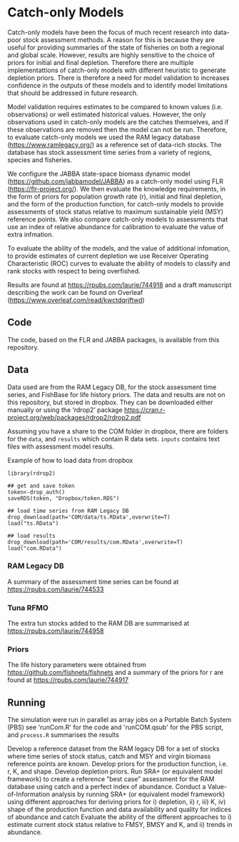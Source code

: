 # Catch-only Models
Catch-only models have been the focus of much recent research into data-poor stock assessment methods. A reason for this is because they are useful for providing summaries of the state of fisheries on both a regional and global scale. However, results are highly sensitive to the choice of priors for initial and final depletion. Therefore there are multiple implementattions of catch-only models with different heuristic to generate depletion priors. There is therefore a need for 
model validation to increases confidence in the outputs of these models and to identify model limitations that should be addressed in future research.

Model validation requires estimates to be compared to known values (i.e. observations) or well estimated historical values. However, the only observations used in catch-only models are the catches themselves, and if these observations are removed then the model can not be run. Therefore, to evaluate catch-only models we used the RAM legacy database (https://www.ramlegacy.org/) as a reference set of data-rich stocks. The database has stock assessment time series from a variety of regions, species and fisheries. 

We configure the JABBA state-space biomass dynamic model (https://github.com/jabbamodel/JABBA) as a catch-only model using FLR (https://flr-project.org/). We then evaluate the knowledge requirements, in the form of priors for population growth rate (r), initial and final depletion, and the form of the production function, for catch-only models to provide assessments of stock status relative to maximum sustainable yield (MSY) reference points. We also compare catch-only models to assessments that use an index of relative abundance for calibration to evaluate the value of extra infmation. 

To evaluate the ability of the models, and the value of additional infomation, to provide estimates of current depletion we use Receiver Operating Characteristic (ROC) curves to evaluate the ability of models to classify and rank stocks with respect to being overfished. 

Results are found at https://rpubs.com/laurie/744918 and a draft manuscript describing the work can be found on Overleaf (https://www.overleaf.com/read/kwctdqrjftwd)

## Code

The code, based on the FLR and JABBA packages, is available from this repository.

## Data

Data used are from the RAM Legacy DB, for the stock assessment time series, and FishBase for life history priors. The data and results are not on this repository, but stored in dropbox. They can be downloaded either manually or using the ‘rdrop2’ package https://cran.r-project.org/web/packages/rdrop2/rdrop2.pdf

Assuming you have a share to the COM folder in dropbox, there are folders for the `data`, and `results` which contain R data sets. `inputs` contains text files with assessment model results.

Example of how to load data from dropbox

```{r, eval=FALSE}
library(rdrop2)

## get and save token
token<-drop_auth()
saveRDS(token, "Dropbox/token.RDS")

## load time series from RAM Legacy DB
drop_download(path='COM/data/ts.RData',overwrite=T)
load("ts.RData")

## load results
drop_download(path='COM/results/com.RData',overwrite=T)
load("com.RData")
```

### RAM Legacy DB

A summary of the assessment time series can be found at https://rpubs.com/laurie/744533

### Tuna RFMO

The extra tun stocks added to the RAM DB are summarised at https://rpubs.com/laurie/744958

### Priors

The life history parameters were obtained from https://github.com/fishnets/fishnets and a summary of the priors for r are found at https://rpubs.com/laurie/744917

## Running

The simulation were run in parallel as array jobs on a Portable Batch System (PBS) see 'runCom.R' for the code and 'runCOM.qsub' for the PBS script, and `process.R` summarises the results


Develop a reference dataset from the RAM legacy DB for a set of stocks where time series of stock status, catch and MSY and virgin biomass reference points are known.
Develop priors for the production function, i.e. r, K, and shape.
Develop depletion priors.
Run SRA+ (or equivalent model framework) to create a reference ”best case” assessment for the RAM database using catch and a perfect index of abundance.
Conduct a Value-of-Information analysis by running SRA+ (or equivalent model framework) using different approaches for deriving priors for i) depletion, ii) r, iii) K, iv) shape of the production function and data availability and quality for indices of abundance and catch
Evaluate the ability of the different approaches to i) estimate current stock status relative to FMSY, BMSY and K, and ii) trends in abundance.

